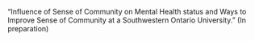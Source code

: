 “Influence of Sense of Community on Mental Health status and Ways to Improve Sense of Community at a Southwestern Ontario University.” (In preparation)